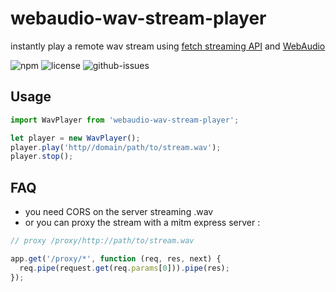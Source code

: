 # webaudio-wav-stream-player

instantly play a remote wav stream using [fetch streaming API]() and [WebAudio]()

![npm](https://img.shields.io/npm/v/webaudio-wav-stream-player.svg) ![license](https://img.shields.io/npm/l/webaudio-wav-stream-player.svg) ![github-issues](https://img.shields.io/github/issues/revolunet/webaudio-wav-stream-player.svg)


## Usage

```js
import WavPlayer from 'webaudio-wav-stream-player';

let player = new WavPlayer();
player.play('http//domain/path/to/stream.wav');
player.stop();
```

## FAQ

 - you need CORS on the server streaming .wav
 - or you can proxy the stream with a mitm express server :

```js
// proxy /proxy/http://path/to/stream.wav

app.get('/proxy/*', function (req, res, next) {
  req.pipe(request.get(req.params[0])).pipe(res);
});
```